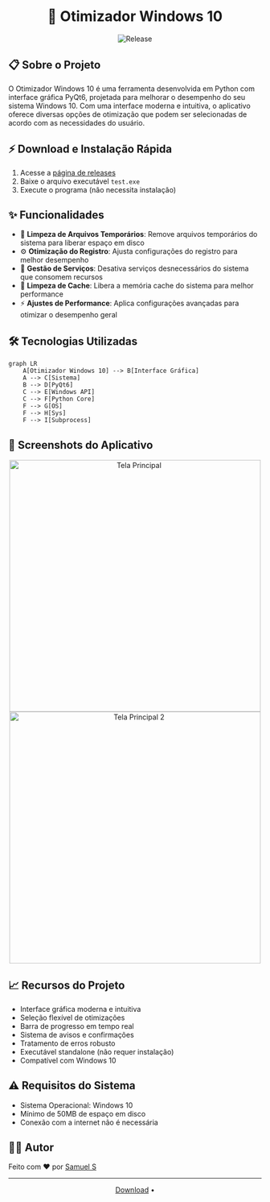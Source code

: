 <h1 align="center">
  🚀 Otimizador Windows 10
</h1>

<p align="center">
  <img src="https://img.shields.io/github/v/release/samuelbr38/Otimizador-Windows-10" alt="Release"> 
</p>

## 📋 Sobre o Projeto

O Otimizador Windows 10 é uma ferramenta desenvolvida em Python com interface gráfica PyQt6, projetada para melhorar o desempenho do seu sistema Windows 10. Com uma interface moderna e intuitiva, o aplicativo oferece diversas opções de otimização que podem ser selecionadas de acordo com as necessidades do usuário.

## ⚡ Download e Instalação Rápida

1. Acesse a [página de releases](https://github.com/samuelbr38/Otimizador-Windows-10/releases/tag/Download)
2. Baixe o arquivo executável `test.exe`
3. Execute o programa (não necessita instalação)

## ✨ Funcionalidades

- 🧹 **Limpeza de Arquivos Temporários**: Remove arquivos temporários do sistema para liberar espaço em disco
- ⚙️ **Otimização do Registro**: Ajusta configurações do registro para melhor desempenho
- 🔄 **Gestão de Serviços**: Desativa serviços desnecessários do sistema que consomem recursos
- 💾 **Limpeza de Cache**: Libera a memória cache do sistema para melhor performance
- ⚡ **Ajustes de Performance**: Aplica configurações avançadas para otimizar o desempenho geral

## 🛠️ Tecnologias Utilizadas

```mermaid
graph LR
    A[Otimizador Windows 10] --> B[Interface Gráfica]
    A --> C[Sistema]
    B --> D[PyQt6]
    C --> E[Windows API]
    C --> F[Python Core]
    F --> G[OS]
    F --> H[Sys]
    F --> I[Subprocess]
```

## 📱 Screenshots do Aplicativo

<p align="center">
  <img src="https://github.com/samuelbr38/Otimizador-Windows-10/blob/main/assets/1.JPG?raw=true" alt="Tela Principal" width="500">
  <img src="https://github.com/samuelbr38/Otimizador-Windows-10/blob/main/assets/2.JPG?raw=true" alt="Tela Principal 2" width="500">
</p>

## 📈 Recursos do Projeto

- Interface gráfica moderna e intuitiva
- Seleção flexível de otimizações
- Barra de progresso em tempo real
- Sistema de avisos e confirmações
- Tratamento de erros robusto
- Executável standalone (não requer instalação)
- Compatível com Windows 10

## ⚠️ Requisitos do Sistema

- Sistema Operacional: Windows 10
- Mínimo de 50MB de espaço em disco
- Conexão com a internet não é necessária

## 👨‍💻 Autor

Feito com ❤️ por [Samuel S](https://github.com/samuelbr38)

---

<p align="center">
  <a href="https://github.com/samuelbr38/Otimizador-Windows-10/releases/tag/Download">Download</a> •
</p>
